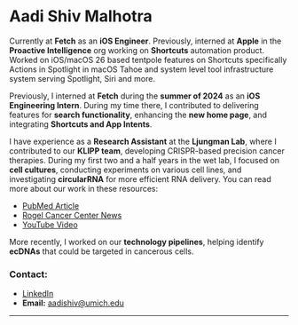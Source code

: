 # **Aadi Shiv Malhotra**

Currently at **Fetch** as an **iOS Engineer**.
Previously, interned at **Apple** in the **Proactive Intelligence** org working on **Shortcuts** automation product. Worked on iOS/macOS 26 based tentpole features on Shortcuts specifically Actions in Spotlight in macOS Tahoe and system level tool infrastructure system serving Spotlight, Siri and more.

Previously, I interned at **Fetch** during the **summer of 2024** as an **iOS Engineering Intern**. During my time there, I contributed to delivering features for **search functionality**, enhancing the **new home page**, and integrating **Shortcuts and App Intents**.

I have experience as a **Research Assistant** at the **Ljungman Lab**, where I contributed to our **KLIPP team**, developing CRISPR-based precision cancer therapies. During my first two and a half years in the wet lab, I focused on **cell cultures**, conducting experiments on various cell lines, and investigating **circularRNA** for more efficient RNA delivery. You can read more about our work in these resources:
- [PubMed Article](https://pubmed.ncbi.nlm.nih.gov/37214957/)
- [Rogel Cancer Center News](https://www.rogelcancercenter.org/news/archive/aacr-2024-ljungman-speaks-%E2%80%9Cklipp%E2%80%9D-new-technique-targeting-cancer-crispr)
- [YouTube Video](https://www.youtube.com/watch?v=-x82DDlChA4&ab_channel=TheCenterforRNABiomedicine)

More recently, I worked on our **technology pipelines**, helping identify **ecDNAs** that could be targeted in cancerous cells.




### **Contact:**
- [LinkedIn](https://www.linkedin.com/in/aadi-shiv-malhotra/)
- **Email:** [aadishiv@umich.edu](mailto:aadishiv@umich.edu)

---

